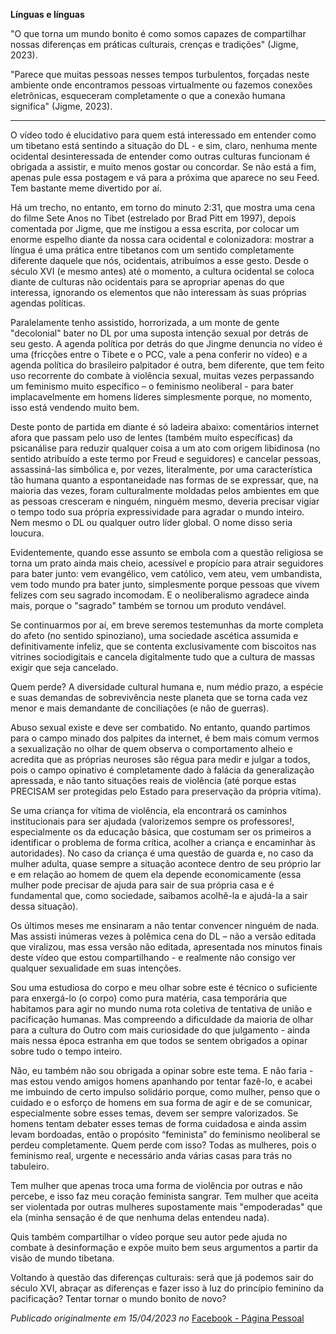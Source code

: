 **Línguas e línguas**

"O que torna um mundo bonito é como somos capazes de compartilhar nossas diferenças em práticas culturais, crenças e tradições" (Jigme, 2023). 

"Parece que muitas pessoas nesses tempos turbulentos, forçadas neste ambiente onde encontramos pessoas virtualmente ou fazemos conexões eletrônicas, esqueceram completamente o que a conexão humana significa" (Jigme, 2023). 
____________________________________

O vídeo todo é elucidativo para quem está interessado em entender como um tibetano está sentindo a situação do DL - e sim, claro, nenhuma mente ocidental desinteressada de entender como outras culturas funcionam é obrigada a assistir, e muito menos gostar ou concordar. Se não está a fim, apenas pule essa postagem e vá para a próxima que aparece no seu Feed. Tem bastante meme divertido por aí.

Há um trecho, no entanto, em torno do minuto 2:31, que mostra uma cena do filme Sete Anos no Tibet (estrelado por Brad Pitt em 1997), depois comentada por Jigme, que me instigou a essa escrita, por colocar um enorme espelho diante da nossa cara ocidental e colonizadora: mostrar a língua é uma prática entre tibetanos com um sentido completamente diferente daquele que nós, ocidentais, atribuímos a esse gesto. Desde o século XVI (e mesmo antes) até o momento, a cultura ocidental se coloca diante de culturas não ocidentais para se apropriar apenas do que interessa, ignorando os elementos que não interessam às suas próprias agendas políticas. 

Paralelamente tenho assistido, horrorizada, a um monte de gente "decolonial" bater no DL por uma suposta intenção sexual por detrás de seu gesto. A agenda política por detrás do que Jingme denuncia no vídeo é uma (fricções entre o Tibete e o PCC, vale a pena conferir no vídeo) e a agenda política do brasileiro palpitador é outra, bem diferente, que tem feito uso recorrente do combate à violência sexual, muitas vezes perpassando um feminismo muito específico – o feminismo neoliberal - para bater implacavelmente em homens líderes simplesmente porque, no momento, isso está vendendo muito bem.

Deste ponto de partida em diante é só ladeira abaixo: comentários internet afora que passam pelo uso de lentes (também muito específicas) da psicanálise para reduzir qualquer coisa a um ato com origem libidinosa (no sentido atribuído a este termo por Freud e seguidores) e cancelar pessoas, assassiná-las simbólica e, por vezes, literalmente, por uma característica tão humana quanto a espontaneidade nas formas de se expressar, que, na maioria das vezes, foram culturalmente moldadas pelos ambientes em que as pessoas cresceram e ninguém, ninguém mesmo, deveria precisar vigiar o tempo todo sua própria expressividade para agradar o mundo inteiro. Nem mesmo o DL ou qualquer outro líder global. O nome disso seria loucura. 

Evidentemente, quando esse assunto se embola com a questão religiosa se torna um prato ainda mais cheio, acessível e propício para atrair seguidores para bater junto: vem evangélico, vem católico, vem ateu, vem umbandista, vem todo mundo pra bater junto, simplesmente porque pessoas que vivem felizes com seu sagrado incomodam. E o neoliberalismo agradece ainda mais, porque o "sagrado" também se tornou um produto vendável.

Se continuarmos por aí, em breve seremos testemunhas da morte completa do afeto (no sentido spinoziano), uma sociedade ascética assumida e definitivamente infeliz, que se contenta exclusivamente com biscoitos nas vitrines sociodigitais e cancela digitalmente tudo que a cultura de massas exigir que seja cancelado.

Quem perde? A diversidade cultural humana e, num médio prazo, a espécie e suas demandas de sobrevivência neste planeta que se torna cada vez menor e mais demandante de conciliações (e não de guerras).

Abuso sexual existe e deve ser combatido. No entanto, quando partimos para o campo minado dos palpites da internet, é bem mais comum vermos a sexualização no olhar de quem observa o comportamento alheio e acredita que as próprias neuroses são régua para medir e julgar a todos, pois o campo opinativo é completamente dado à falácia da generalização apressada, e não tanto situações reais de violência (até porque estas PRECISAM ser protegidas pelo Estado para preservação da própria vítima).

Se uma criança for vítima de violência, ela encontrará os caminhos institucionais para ser ajudada (valorizemos sempre os professores!, especialmente os da educação básica, que costumam ser os primeiros a identificar o problema de forma crítica, acolher a criança e encaminhar às autoridades). No caso da criança é uma questão de guarda e, no caso da mulher adulta, quase sempre a situação acontece dentro de seu próprio lar e em relação ao homem de quem ela depende economicamente (essa mulher pode precisar de ajuda para sair de sua própria casa e é fundamental que, como sociedade, saibamos acolhê-la e ajudá-la a sair dessa situação).

Os últimos meses me ensinaram a não tentar convencer ninguém de nada. Mas assisti inúmeras vezes à polêmica cena do DL – não a versão editada que viralizou, mas essa versão não editada, apresentada nos minutos finais deste vídeo que estou compartilhando - e realmente não consigo ver qualquer sexualidade em suas intenções. 

Sou uma estudiosa do corpo e meu olhar sobre este é técnico o suficiente para enxergá-lo (o corpo) como pura matéria, casa temporária que habitamos para agir no mundo numa rota coletiva de tentativa de união e pacificação humanas. Mas compreendo a dificuldade da maioria de olhar para a cultura do Outro com mais curiosidade do que julgamento - ainda mais nessa época estranha em que todos se sentem obrigados a opinar sobre tudo o tempo inteiro. 

Não, eu também não sou obrigada a opinar sobre este tema. E não faria - mas estou vendo amigos homens apanhando por tentar fazê-lo, e acabei me imbuindo de certo impulso solidário porque, como mulher, penso que o cuidado e o esforço de homens em sua forma de agir e de se comunicar, especialmente sobre esses temas, devem ser sempre valorizados. Se homens tentam debater esses temas de forma cuidadosa e ainda assim levam bordoadas, então o propósito “feminista” do feminismo neoliberal se perdeu completamente. Quem perde com isso? Todas as mulheres, pois o feminismo real, urgente e necessário anda várias casas para trás no tabuleiro.

Tem mulher que apenas troca uma forma de violência por outras e não percebe, e isso faz meu coração feminista sangrar. Tem mulher que aceita ser violentada por outras mulheres supostamente mais "empoderadas" que ela (minha sensação é de que nenhuma delas entendeu nada).

Quis também compartilhar o vídeo porque seu autor pede ajuda no combate à desinformação e expõe muito bem seus argumentos a partir da visão de mundo tibetana. 

Voltando à questão das diferenças culturais: será que já podemos sair do século XVI, abraçar as diferenças e fazer isso à luz do princípio feminino da pacificação? Tentar tornar o mundo bonito de novo?

*Publicado originalmente em 15/04/2023 no* [Facebook - Página Pessoal](https://www.facebook.com/mariana.b.andraus/posts/pfbid0BsPNLxJVTN6Z2VwUZG7CWDDXhfafaEyHwaivGQbuzxn6BhTQL8iGbvvD1YKWztk6l)